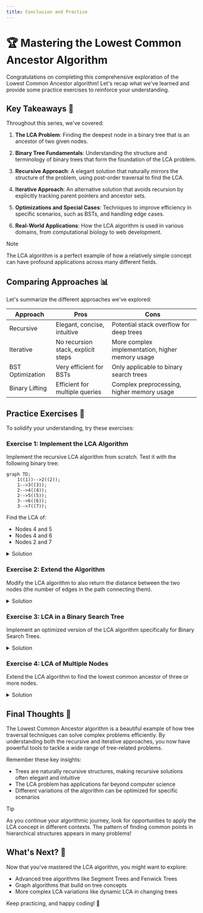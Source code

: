 ```yaml
---
title: Conclusion and Practice
---
```


# 🏆 Mastering the Lowest Common Ancestor Algorithm

Congratulations on completing this comprehensive exploration of the Lowest Common Ancestor algorithm! Let's recap what we've learned and provide some practice exercises to reinforce your understanding.

## Key Takeaways 📝

Throughout this series, we've covered:

1. **The LCA Problem**: Finding the deepest node in a binary tree that is an ancestor of two given nodes.

2. **Binary Tree Fundamentals**: Understanding the structure and terminology of binary trees that form the foundation of the LCA problem.

3. **Recursive Approach**: A elegant solution that naturally mirrors the structure of the problem, using post-order traversal to find the LCA.

4. **Iterative Approach**: An alternative solution that avoids recursion by explicitly tracking parent pointers and ancestor sets.

5. **Optimizations and Special Cases**: Techniques to improve efficiency in specific scenarios, such as BSTs, and handling edge cases.

6. **Real-World Applications**: How the LCA algorithm is used in various domains, from computational biology to web development.

> [!NOTE]
> The LCA algorithm is a perfect example of how a relatively simple concept can have profound applications across many different fields.

## Comparing Approaches 📊

Let's summarize the different approaches we've explored:

| Approach | Pros | Cons |
|----------|------|------|
| Recursive | Elegant, concise, intuitive | Potential stack overflow for deep trees |
| Iterative | No recursion stack, explicit steps | More complex implementation, higher memory usage |
| BST Optimization | Very efficient for BSTs | Only applicable to binary search trees |
| Binary Lifting | Efficient for multiple queries | Complex preprocessing, higher memory usage |

## Practice Exercises 💪

To solidify your understanding, try these exercises:

### Exercise 1: Implement the LCA Algorithm

Implement the recursive LCA algorithm from scratch. Test it with the following binary tree:

```mermaid
graph TD;
    1((1))-->2((2));
    1-->3((3));
    2-->4((4));
    2-->5((5));
    3-->6((6));
    3-->7((7));
```

Find the LCA of:
- Nodes 4 and 5
- Nodes 4 and 6
- Nodes 2 and 7

<details>
<summary>Solution</summary>

```javascript
class TreeNode {
  constructor(val = 0, left = null, right = null) {
    this.val = val;
    this.left = left;
    this.right = right;
  }
}

function lowestCommonAncestor(root, p, q) {
  if (!root || root === p || root === q) {
    return root;
  }
  
  const left = lowestCommonAncestor(root.left, p, q);
  const right = lowestCommonAncestor(root.right, p, q);
  
  if (left && right) {
    return root;
  }
  
  return left ? left : right;
}

// Build the tree
const node1 = new TreeNode(1);
const node2 = new TreeNode(2);
const node3 = new TreeNode(3);
const node4 = new TreeNode(4);
const node5 = new TreeNode(5);
const node6 = new TreeNode(6);
const node7 = new TreeNode(7);

node1.left = node2;
node1.right = node3;
node2.left = node4;
node2.right = node5;
node3.left = node6;
node3.right = node7;

// Test cases
console.log(lowestCommonAncestor(node1, node4, node5).val); // Should output 2
console.log(lowestCommonAncestor(node1, node4, node6).val); // Should output 1
console.log(lowestCommonAncestor(node1, node2, node7).val); // Should output 1
```
</details>

### Exercise 2: Extend the Algorithm

Modify the LCA algorithm to also return the distance between the two nodes (the number of edges in the path connecting them).

<details>
<summary>Solution</summary>

```javascript
function findLCAWithDistance(root, p, q) {
  // First find the LCA
  const lca = lowestCommonAncestor(root, p, q);
  
  // Then find the distance from LCA to each node
  const distToP = findDistance(lca, p, 0);
  const distToQ = findDistance(lca, q, 0);
  
  return {
    lca: lca,
    distance: distToP + distToQ
  };
}

function findDistance(root, target, depth) {
  if (!root) return -1;
  if (root === target) return depth;
  
  const leftDist = findDistance(root.left, target, depth + 1);
  if (leftDist !== -1) return leftDist;
  
  return findDistance(root.right, target, depth + 1);
}
```
</details>

### Exercise 3: LCA in a Binary Search Tree

Implement an optimized version of the LCA algorithm specifically for Binary Search Trees.

<details>
<summary>Solution</summary>

```javascript
function lowestCommonAncestorBST(root, p, q) {
  // Ensure p.val is smaller than q.val
  if (p.val > q.val) {
    [p, q] = [q, p];
  }
  
  let current = root;
  while (current) {
    if (p.val > current.val && q.val > current.val) {
      current = current.right;
    } else if (p.val < current.val && q.val < current.val) {
      current = current.left;
    } else {
      return current;
    }
  }
  
  return null;
}
```
</details>

### Exercise 4: LCA of Multiple Nodes

Extend the LCA algorithm to find the lowest common ancestor of three or more nodes.

<details>
<summary>Solution</summary>

```javascript
function lowestCommonAncestorMultiple(root, nodes) {
  if (!root || nodes.includes(root)) {
    return root;
  }
  
  const left = lowestCommonAncestorMultiple(root.left, nodes);
  const right = lowestCommonAncestorMultiple(root.right, nodes);
  
  if (left && right) {
    return root;
  }
  
  return left ? left : right;
}

// Alternative approach: reduce to pairwise LCA
function lowestCommonAncestorMultiple2(root, nodes) {
  if (nodes.length === 0) return null;
  if (nodes.length === 1) return nodes[0];
  
  let result = nodes[0];
  for (let i = 1; i < nodes.length; i++) {
    result = lowestCommonAncestor(root, result, nodes[i]);
  }
  
  return result;
}
```
</details>

## Final Thoughts 💭

The Lowest Common Ancestor algorithm is a beautiful example of how tree traversal techniques can solve complex problems efficiently. By understanding both the recursive and iterative approaches, you now have powerful tools to tackle a wide range of tree-related problems.

Remember these key insights:
- Trees are naturally recursive structures, making recursive solutions often elegant and intuitive
- The LCA problem has applications far beyond computer science
- Different variations of the algorithm can be optimized for specific scenarios

> [!TIP]
> As you continue your algorithmic journey, look for opportunities to apply the LCA concept in different contexts. The pattern of finding common points in hierarchical structures appears in many problems!

## What's Next? 🚀

Now that you've mastered the LCA algorithm, you might want to explore:

- Advanced tree algorithms like Segment Trees and Fenwick Trees
- Graph algorithms that build on tree concepts
- More complex LCA variations like dynamic LCA in changing trees

Keep practicing, and happy coding! 🌟 